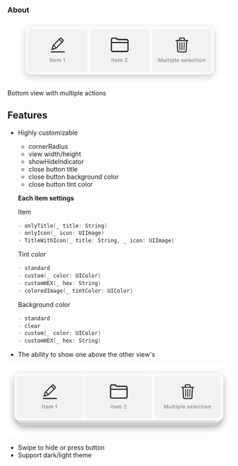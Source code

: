 ### About

<p align="center">
  <img src="https://github.com/VladK9/UIControlView/blob/main/Assets/Preview.png" width="700">
</p>

Bottom view with multiple actions

## Features
- Highly customizable
   - cornerRadius
   - view width/height
   - showHideIndicator
   - close button title
   - close button background color
   - close button tint color

   **Each item settings**
   
   Item
   ```swift
   - onlyTitle(_ title: String)
   - onlyIcon(_ icon: UIImage)
   - TitleWithIcon(_ title: String, _ icon: UIImage)
   ```
   
   Tint color
   ```swift
   - standard
   - custom(_ color: UIColor)
   - customHEX(_ hex: String)
   - coloredImage(_ tintColor: UIColor)
   ```
    
   Background color
   ```swift
   - standard
   - clear
   - custom(_ color: UIColor)
   - customHEX(_ hex: String)
   ```
   
- The ability to show one above the other view's
<p float="left">
  <img src="https://github.com/VladK9/UIControlView/blob/main/Assets/Multiple view's.png" width="500">
</p>

- Swipe to hide or press button
- Support dark/light theme
